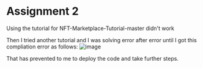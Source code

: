 # Assignment 2

Using the tutorial for NFT-Marketplace-Tutorial-master didn't work


Then I tried another tutorial and I was solving error after error until I got this compliation error as follows:
![image](https://github.com/EmanElsefy/BCDV-4028/assets/113483167/30f6e6e8-4342-46ec-a11d-7b66bd01f768)

That has prevented to me to deploy the code and take further steps.

